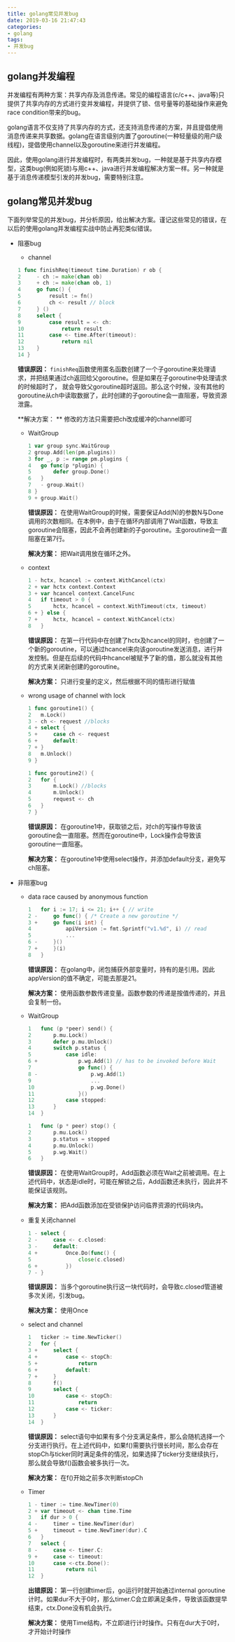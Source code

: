 ```yaml
---
title: golang常见并发bug
date: 2019-03-16 21:47:43
categories:
- golang
tags:
- 并发bug
---
```




## golang并发编程

并发编程有两种方案：共享内存及消息传递。常见的编程语言(c/c++、java等)只提供了共享内存的方式进行变并发编程，并提供了锁、信号量等的基础操作来避免race condition带来的bug。

golang语言不仅支持了共享内存的方式，还支持消息传递的方案，并且提倡使用消息传递来共享数据。golang在语言级别内置了goroutine(一种轻量级的用户级线程)，提倡使用channel以及goroutine来进行并发编程。

因此，使用golang进行并发编程时，有两类并发bug，一种就是基于共享内存模型，这类bug(例如死锁)与用c++、java进行并发编程解决方案一样。另一种就是基于消息传递模型引发的并发bug，需要特别注意。

<!-- more -->

## golang常见并发bug

下面列举常见的并发bug，并分析原因，给出解决方案。谨记这些常见的错误，在以后的使用golang并发编程实战中防止再犯类似错误。

- 阻塞bug

  - channel

  ```go
  1 func finishReq(timeout time.Duration) r ob {
  2     - ch := make(chan ob)
  3     + ch := make(chan ob, 1)
  4     go func() {
  5         result := fn()
  6         ch <- result // block
  7     } ()
  8     select {
  9         case result = <- ch:
  10            return result
  11        case <- time.After(timeout):
  12            return nil
  13    }
  14 }
  ```

  **错误原因：** `finishReq`函数使用匿名函数创建了一个子goroutine来处理请求，并把结果通过ch返回给父goroutine。但是如果在子goroutine中处理请求的时候超时了， 就会导致父goroutine超时返回。那么这个时候，没有其他的goroutine从ch中读取数据了，此时创建的子goroutine会一直阻塞，导致资源泄露。

  **解决方案： ** 修改的方法只需要把ch改成缓冲的channel即可

  - WaitGroup

    ```go
    1 var group sync.WaitGroup
    2 group.Add(len(pm.plugins))
    3 for _, p := range pm.plugins {
    4 	go func(p *plugin) {
    5 		defer group.Done()
    6 	}
    7 	- group.Wait()
    8 }
    9 + group.Wait()
    ```

    **错误原因：** 在使用WaitGroup的时候，需要保证Add(N)的参数N与Done调用的次数相同。在本例中，由于在循环内部调用了Wait函数，导致主goroutine会阻塞，因此不会再创建新的子goroutine。主goroutine会一直阻塞在第7行。

    **解决方案：** 把Wait调用放在循环之外。

  - context 

    ```go
    1 - hctx, hcancel := context.WithCancel(ctx)
    2 + var hctx context.Context
    3 + var hcancel context.CancelFunc
    4 	if timeout > 0 {
    5 		hctx, hcancel = context.WithTimeout(ctx, timeout)
    6 + } else {
    7 + 	hctx, hcancel = context.WithCancel(ctx)
    8 	}
    ```

    **错误原因：** 在第一行代码中在创建了hctx及hcancel的同时，也创建了一个新的goroutine，可以通过hcancel来向该goroutine发送消息，进行并发控制。但是在后续的代码中hcancel被赋予了新的值，那么就没有其他的方式来关闭新创建的goroutine。

    **解决方案：** 只进行变量的定义，然后根据不同的情形进行赋值

  - wrong usage of channel with lock

    ```go
    1 func goroutine1() {
    2 	m.Lock()
    3 - ch <- request //blocks
    4 + select {
    5 + 	case ch <- request
    6 + 	default:
    7 + }
    8 	m.Unlock()
    9 }
    
    1 func goroutine2() {
    2 	for {
    3 		m.Lock() //blocks
    4 		m.Unlock()
    5 		request <- ch
    6 	}
    7 }
    ```

    **错误原因：** 在goroutine1中，获取锁之后，对ch的写操作导致该goroutine会一直阻塞。然而在goroutine中，Lock操作会导致该goroutine一直阻塞。

    **解决方案：** 在goroutine1中使用select操作，并添加default分支，避免写ch阻塞。



- 非阻塞bug

  - data race caused by anonymous function

    ```go
    1 	for i := 17; i <= 21; i++ { // write
    2 - 	go func() { /* Create a new goroutine */
    3 + 	go func(i int) {
    4 			apiVersion := fmt.Sprintf("v1.%d", i) // read
    5 			...
    6 - 	}()
    7 + 	}(i)
    8 	}
    ```

    **错误原因：** 在golang中，闭包捕获外部变量时，持有的是引用。因此appVersion的值不确定，可能去那是21。

    **解决方案：** 使用函数参数传递变量。函数参数的传递是按值传递的，并且会复制一份。

  - WaitGroup

    ```go
    1 	func (p *peer) send() {
    2 		p.mu.Lock()
    3 		defer p.mu.Unlock()
    4 		switch p.status {
    5 			case idle:
    6 + 			p.wg.Add(1) // has to be invoked before Wait
    7 				go func() {
    8 - 				p.wg.Add(1)
    9 					...
    10 					p.wg.Done()
    11 				}()
    12 			case stopped:
    13 		}
    14 	}
    
    1 	func (p * peer) stop() {
    2 		p.mu.Lock()
    3 		p.status = stopped
    4 		p.mu.Unlock()
    5 		p.wg.Wait()
    6 	}
    ```

    **错误原因：** 在使用WaitGroup时，Add函数必须在Wait之前被调用。在上述代码中，状态是idle时，可能在解锁之后，Add函数还未执行，因此并不能保证该规则。

    **解决方案：** 把Add函数添加在受锁保护访问临界资源的代码块内。

  - 重复关闭channel

    ```go
    1 - select {
    2 - 	case <- c.closed:
    3 - 	default:
    4 + 		Once.Do(func() {
    5 				close(c.closed)
    6 + 		})
    7 - }
    ```

    **错误原因：** 当多个goroutine执行这一块代码时，会导致c.closed管道被多次关闭，引发bug。

    **解决方案：** 使用Once

  - select and channel

    ```go
    1 	ticker := time.NewTicker()
    2 	for {
    3 + 	select {
    4 + 		case <- stopCh:
    5 + 			return
    6 + 		default:
    7 + 	}
    8 		f()
    9 		select {
    10 			case <- stopCh:
    11 				return
    12 			case <- ticker:
    13 		}
    14 	}
    ```

    **错误原因：** select语句中如果有多个分支满足条件，那么会随机选择一个分支进行执行。在上述代码中，如果f()需要执行很长时间，那么会存在stopCh与ticker同时满足条件的情况，如果选择了ticker分支继续执行，那么就会导致f()函数会被多执行一次。

    **解决方案：** 在f()开始之前多次判断stopCh

  - Timer

    ```go
    1 - timer := time.NewTimer(0)
    2 + var timeout <- chan time.Time
    3 	if dur > 0 {
    4 - 	timer = time.NewTimer(dur)
    5 + 	timeout = time.NewTimer(dur).C
    6 	}
    7 	select {
    8 - 	case <- timer.C:
    9 + 	case <- timeout:
    10 		case <-ctx.Done():
    11 			return nil
    12 	}
    ```

    **出错原因：** 第一行创建timer后，go运行时就开始通过internal goroutine计时。如果dur不大于0时，那么timer.C会立即满足条件，导致该函数提早结束，ctx.Done没有机会执行。

    **解决方案：** 使用Time结构，不立即进行计时操作。只有在dur大于0时，才开始计时操作
